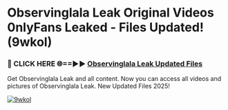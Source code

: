 # Observinglala Leak Original Videos 0nlyFans Leaked - Files Updated! (9wkol)

<h3>🔴 CLICK HERE 🌐==►► <a href="https://tinyurl.com/ehrbuxhb" rel="nofollow">Observinglala Leak Updated Files</a></h3>

Get Observinglala Leak and all content. Now you can access all videos and pictures of Observinglala Leak. New Updated Files 2025!

[![9wkol](https://i.imgur.com/lVYEuWS.gif)](https://tinyurl.com/ehrbuxhb)
